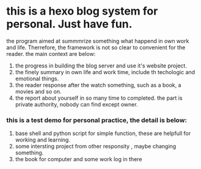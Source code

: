 # this is a hexo blog system for personal. Just have fun.
the program aimed at summmrize something what happend in own work and life. Therrefore, the framework is not so clear to convenient for the reader. the main context are below:
1. the progress in building the blog server and use it's website project.
2. the finely summary in own life and work time, include th techologic and emotional things.
3. the reader response after the watch something, such as a book, a movies and so on.
4. the report about yourself in so many time to completed. the part is private authority, nobody can find except owner.
### this is a test demo for personal practice, the detail is below:
1. base shell and python script for simple function, these are helpfull for working and learning.
2. some intersting project from other responsity , maybe changing something.
3. the book for computer and some work log in there

